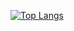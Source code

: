 [![Top Langs](https://github-readme-stats.vercel.app/api/top-langs/?username=aemann01&layout=compact&hide=html,batchfile&theme=algolia&border_radius=20)](https://github.com/aemann01/github-readme-stats)

